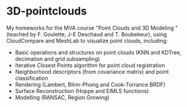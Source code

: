 # 3D-pointclouds
My homeworks for the MVA course "Point Clouds and 3D Modeling " (teached by F. Goulette, J-E Deschaud  and T. Boubekeur), using CloudCompare and MeshLab to visualize point clouds, including:
- Basic operations and structures on point clouds (KNN and KDTree, decimation and grid subsampling)
- Iterative Closest Points algorithm for point cloud registration
- Neighborhood descriptors (from covariance matrix) and point classification
- Rendering (Lambert, Blinn-Phong and Cook-Torrance BRDF)
- Surface Reconstruction (Hoppe and EIMLS functions)
- Modelling (RANSAC, Region Growing)
